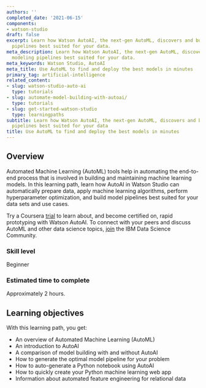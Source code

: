 ```yaml
---
authors: ''
completed_date: '2021-06-15'
components:
- watson-studio
draft: false
excerpt: Learn how Watson AutoAI, the next-gen AutoML, discovers and builds modeling
  pipelines best suited for your data.
meta_description: Learn how Watson AutoAI, the next-gen AutoML, discovers and builds
  modeling pipelines best suited for your data.
meta_keywords: Watson Studio, AutoAI
meta_title: Use AutoML to find and deploy the best models in minutes
primary_tag: artificial-intelligence
related_content:
- slug: watson-studio-auto-ai
  type: tutorials
- slug: automate-model-building-with-autoai/
  type: tutorials
- slug: get-started-watson-studio
  type: learningpaths
subtitle: Learn how Watson AutoAI, the next-gen AutoML, discovers and builds modeling
  pipelines best suited for your data
title: Use AutoML to find and deploy the best models in minutes
---
```


## Overview

Automated Machine Learning (AutoML) tools help in automating the end-to-end process that is involved in building and maintaining machine learning models. In this learning path, learn how AutoAI in Watson Studio can automatically prepare data, apply machine learning algorithms, perform hyperparameter optimization, and build model pipelines best suited for your data sets and use cases.

Try a Coursera [trial](https://community.ibm.com/community/user/datascience/coursera) to learn about, and become certified on, rapid prototyping with Watson AutoAI. To connect with your peers and discuss AutoML and other data science topics, [join](https://community.ibm.com/community/user/datascience/home) the IBM Data Science Community.

### Skill level

Beginner

### Estimated time to complete

Approximately 2 hours.

## Learning objectives

With this learning path, you get:

* An overview of Automated Machine Learning (AutoML)
* An introduction to AutoAI
* A comparison of model building with and without AutoAI
* How to generate the optimal model pipeline for your problem
* How to auto-generate a Python notebook using AutoAI
* How to quickly create your Python machine learning web app
* Information about automated feature engineering for relational data